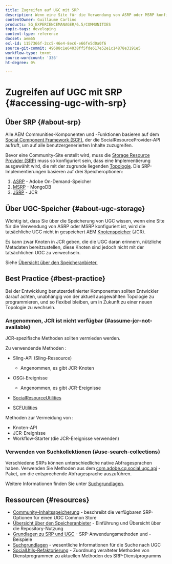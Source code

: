```yaml
---
title: Zugreifen auf UGC mit SRP
description: Wenn eine Site für die Verwendung von ASRP oder MSRP konfiguriert ist, wird die tatsächliche UGC nicht in AEM Knotenspeicher (JCR) gespeichert
contentOwner: Guillaume Carlino
products: SG_EXPERIENCEMANAGER/6.5/COMMUNITIES
topic-tags: developing
content-type: reference
docset: aem65
exl-id: 1157366f-2cc5-46e4-8ec6-e66fe5d0a0f6
source-git-commit: 49688c1e64038ff5fde617e52e1c14878e3191e5
workflow-type: tm+mt
source-wordcount: '336'
ht-degree: 0%

---
```


# Zugreifen auf UGC mit SRP {#accessing-ugc-with-srp}

## Über SRP {#about-srp}

Alle AEM Communities-Komponenten und -Funktionen basieren auf dem [Social Component Framework (SCF)](/help/communities/scf.md), der die SocialResourceProvider-API aufruft, um auf alle benutzergenerierten Inhalte zuzugreifen.

Bevor eine Community-Site erstellt wird, muss die [Storage Resource Provider (SRP)](/help/communities/working-with-srp.md) muss so konfiguriert sein, dass eine Implementierung ausgewählt wird, die mit der zugrunde liegenden [Topologie](/help/communities/topologies.md). Die SRP-Implementierungen basieren auf drei Speicheroptionen:

1. [ASRP](/help/communities/asrp.md) - Adobe On-Demand-Speicher
1. [MSRP](/help/communities/msrp.md) - MongoDB
1. [JSRP](/help/communities/jsrp.md) - JCR

## Über UGC-Speicher {#about-ugc-storage}

Wichtig ist, dass Sie über die Speicherung von UGC wissen, wenn eine Site für die Verwendung von ASRP oder MSRP konfiguriert ist, wird die tatsächliche UGC nicht in gespeichert AEM [Knotenspeicher](/help/sites-deploying/data-store-config.md) (JCR).

Es kann zwar Knoten in JCR geben, die die UGC daran erinnern, nützliche Metadaten bereitzustellen, diese Knoten sind jedoch nicht mit der tatsächlichen UGC zu verwechseln.

Siehe [Übersicht über den Speicheranbieter.](/help/communities/srp.md)

## Best Practice {#best-practice}

Bei der Entwicklung benutzerdefinierter Komponenten sollten Entwickler darauf achten, unabhängig von der aktuell ausgewählten Topologie zu programmieren, und so flexibel bleiben, um in Zukunft zu einer neuen Topologie zu wechseln.

### Angenommen, JCR ist nicht verfügbar {#assume-jcr-not-available}

JCR-spezifische Methoden sollten vermieden werden.

Zu verwendende Methoden :

* Sling-API (Sling-Ressource)

   * Angenommen, es gibt JCR-Knoten

* OSGi-Ereignisse

   * Angenommen, es gibt JCR-Ereignisse

* [SocialResourceUtilities](/help/communities/socialutils.md#socialresourceutilities-package)
* [SCFUtilities](/help/communities/socialutils.md#scfutilities-package)

Methoden zur Vermeidung von :

* Knoten-API
* JCR-Ereignisse
* Workflow-Starter (die JCR-Ereignisse verwenden)

### Verwenden von Suchkollektionen {#use-search-collections}

Verschiedene SRPs können unterschiedliche native Abfragesprachen haben. Verwenden Sie Methoden aus dem [com.adobe.cq.social.ugc.api](https://helpx.adobe.com/experience-manager/6-5/sites/developing/using/reference-materials/javadoc/com/adobe/cq/social/ugc/api/package-summary.html) -Paket, um die entsprechende Abfragesprache auszuführen.

Weitere Informationen finden Sie unter [Suchgrundlagen](/help/communities/search-implementation.md).

## Ressourcen {#resources}

* [Community-Inhaltsspeicherung](/help/communities/working-with-srp.md) - beschreibt die verfügbaren SRP-Optionen für einen UGC Common Store
* [Übersicht über den Speicheranbieter](/help/communities/srp.md) - Einführung und Übersicht über die Repository-Nutzung
* [Grundlagen zu SRP und UGC](/help/communities/srp-and-ugc.md) - SRP-Anwendungsmethoden und -Beispiele
* [Suchgrundlagen](/help/communities/search-implementation.md) - wesentliche Informationen für die Suche nach UGC
* [SocialUtils-Refaktorierung](/help/communities/socialutils.md) - Zuordnung veralteter Methoden von Dienstprogrammen zu aktuellen Methoden des SRP-Dienstprogramms
